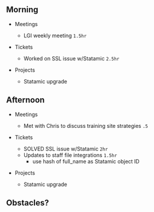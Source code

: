## Morning

- Meetings
    - LGI weekly meeting `1.5hr`


- Tickets
    - Worked on SSL issue w/Statamic `2.5hr`


- Projects
    - Statamic upgrade


## Afternoon

- Meetings
    - Met with Chris to discuss training site strategies `.5`


- Tickets
    - SOLVED SSL issue w/Statamic `2hr`
    - Updates to staff file integrations `1.5hr`
        - use hash of full_name as Statamic object ID


- Projects
    - Statamic upgrade


## Obstacles?
